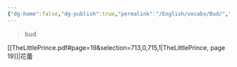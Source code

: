 ```yaml
---
{"dg-home":false,"dg-publish":true,"permalink":"/English/vocabs/Bud/","dgPassFrontmatter":true}
---
```



> bud

[[TheLittlePrince.pdf#page=19&selection=713,0,715,1|TheLittlePrince, page 19]]|花蕾